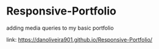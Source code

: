 # Responsive-Portfolio
adding media queries to my basic portfolio



link: https://danoliveira901.github.io/Responsive-Portfolio/

